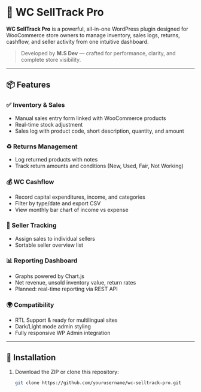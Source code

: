 # 🧩 WC SellTrack Pro

**WC SellTrack Pro** is a powerful, all-in-one WordPress plugin designed for WooCommerce store owners to manage inventory, sales logs, returns, cashflow, and seller activity from one intuitive dashboard.

> Developed by **M.S Dev** — crafted for performance, clarity, and complete store visibility.

---

## 📦 Features

### ✅ Inventory & Sales
- Manual sales entry form linked with WooCommerce products
- Real-time stock adjustment
- Sales log with product code, short description, quantity, and amount

### ♻️ Returns Management
- Log returned products with notes
- Track return amounts and conditions (New, Used, Fair, Not Working)

### 💰 WC Cashflow
- Record capital expenditures, income, and categories
- Filter by type/date and export CSV
- View monthly bar chart of income vs expense

### 👤 Seller Tracking
- Assign sales to individual sellers
- Sortable seller overview list

### 📊 Reporting Dashboard
- Graphs powered by Chart.js
- Net revenue, unsold inventory value, return rates
- Planned: real-time reporting via REST API

### 🌍 Compatibility
- RTL Support & ready for multilingual sites
- Dark/Light mode admin styling
- Fully responsive WP Admin integration

---

## 🚀 Installation

1. Download the ZIP or clone this repository:
   ```bash
   git clone https://github.com/yourusername/wc-selltrack-pro.git
